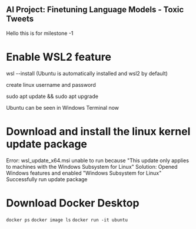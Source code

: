 ## AI Project: Finetuning Language Models - Toxic Tweets
Hello this is for milestone -1

# Enable WSL2 feature
wsl --install (Ubuntu is automatically installed and wsl2 by default)

create linux username and password

sudo apt update && sudo apt upgrade

Ubuntu can be seen in Windows Terminal now


# Download and install the linux kernel update package
Error: wsl_update_x64.msi unable to run because "This update only applies to machines with the Windows Subsystem for Linux"
Solution: Opened Windows features and enabled "Windows Subsystem for Linux"
Successfully run update package


# Download Docker Desktop


`docker ps`
`docker image ls`
`docker run -it ubuntu`


